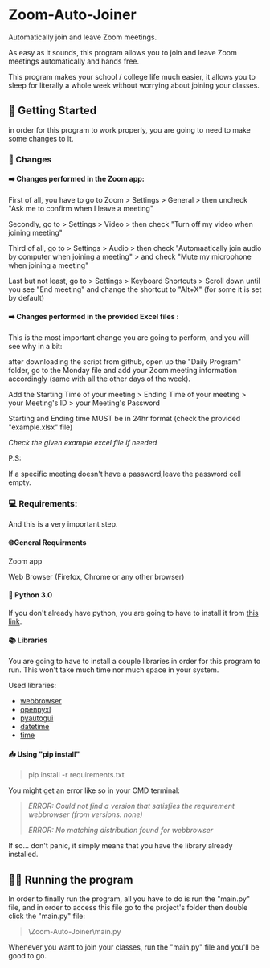 # Zoom-Auto-Joiner


Automatically join and leave Zoom meetings. 

As easy as it sounds, this program allows you to join and leave Zoom meetings automatically and hands free.



This program makes your school / college life much easier, it allows you to sleep for literally a whole week without worrying about joining your classes.



## 🏁 Getting Started

in order for this program to work properly, you are going to need to make some changes to it.

### 🔨 Changes
#### ➡️ Changes performed in the Zoom app:

First of all, you have to go to Zoom > Settings > General > then uncheck "Ask me to confirm when I leave a meeting"

Secondly, go to > Settings > Video > then check "Turn off my video when joining meeting"

Third of all, go to > Settings > Audio > then check "Automaatically join audio by computer when joining a meeting" > and check "Mute my microphone when joining a meeting"

Last but not least, go to > Settings > Keyboard Shortcuts > Scroll down until you see "End meeting" and change the shortcut to "Alt+X" (for some it is set by default)


#### ➡️ Changes performed in the provided Excel files :

This is the most important change you are going to perform, and you will see why in a bit:

after downloading the script from github, open up the "Daily Program" folder, go to the Monday file and add your Zoom meeting information accordingly (same with all the other days of the week).

Add the Starting Time of your meeting > Ending Time of your meeting > your Meeting's ID > your Meeting's Password

Starting and Ending time MUST be in 24hr format (check the provided "example.xlsx" file)

*Check the given example excel file if needed*

P.S: 

If a specific meeting doesn't have a password,leave the password cell empty.


### 💻 Requirements:
And this is a very important step.

#### 🌐General Requirments

Zoom app 

Web Browser (Firefox, Chrome or any other browser)

#### 🐍 Python 3.0
If you don't already have python, you are going to have to install it from [this link](https://www.python.org/downloads/).

#### 📚 Libraries
You are going to have to install a couple libraries in order for this program to run.
This won't take much time nor much space in your system.


Used libraries:
* [webbrowser](https://docs.python.org/3/library/webbrowser.html)
* [openpyxl](https://openpyxl.readthedocs.io/en/stable/)
* [pyautogui](https://pyautogui.readthedocs.io/en/latest/install.html)
* [datetime](https://docs.python.org/3/library/datetime.html)
* [time](https://docs.python.org/3/library/time.html?highlight=time#module-time)



#### 📥 Using "pip install"

>pip install -r requirements.txt

You might get an error like so in your CMD terminal:

>*ERROR: Could not find a version that satisfies the requirement webbrowser (from versions: none)*
>
>*ERROR: No matching distribution found for webbrowser*

If so... don't panic, it simply means that you have the library already installed.

## 🏃‍♂️ Running the program
In order to finally run the program, all you have to do is run the "main.py" file, and in order to access this file go to the project's folder then double click the "main.py" file:

> \Zoom-Auto-Joiner\main.py


Whenever you want to join your classes, run the "main.py" file and you'll be good to go.

